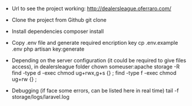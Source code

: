 
- Url to see the project working: http://dealersleague.oferraro.com/  

- Clone the project from Github
git clone 

- Install dependencies
composer install

- Copy .env file and generate required encription key
cp .env.example .env
php artisan key:generate

- Depending on the server configuration (it could be required to give files access), in dealersleague folder
chown someuser:apache storage  -R
find -type d -exec chmod ug+rwx,g+s {} \;
find -type f -exec chmod ug+rw {} \;

- Debugging (if face some errors, can be listed here in real time)
tail -f storage/logs/laravel.log

